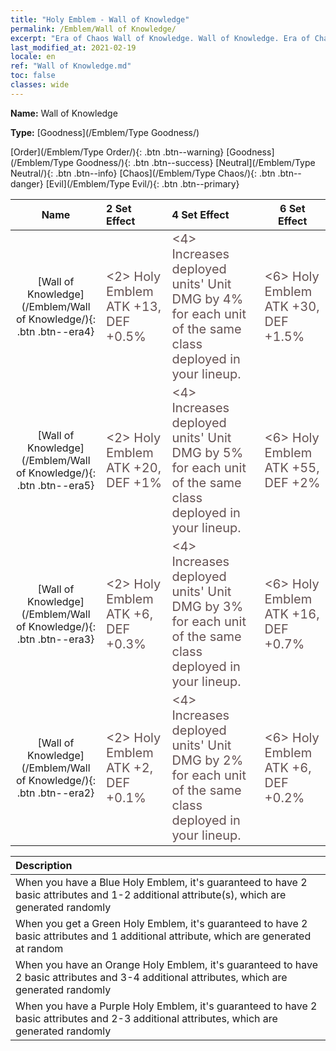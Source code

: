 ```yaml
---
title: "Holy Emblem - Wall of Knowledge"
permalink: /Emblem/Wall of Knowledge/
excerpt: "Era of Chaos Wall of Knowledge. Wall of Knowledge. Era of Chaos Holy Emblem Wall of Knowledge. Era of Chaos Goodness Wall of Knowledge"
last_modified_at: 2021-02-19
locale: en
ref: "Wall of Knowledge.md"
toc: false
classes: wide
---
```


 **Name:** Wall of Knowledge

 **Type:** [Goodness](/Emblem/Type Goodness/)

  [Order](/Emblem/Type Order/){: .btn .btn--warning}   [Goodness](/Emblem/Type Goodness/){: .btn .btn--success}   [Neutral](/Emblem/Type Neutral/){: .btn .btn--info}   [Chaos](/Emblem/Type Chaos/){: .btn .btn--danger}   [Evil](/Emblem/Type Evil/){: .btn .btn--primary} 

  |         Name            |    2 Set Effect    |   4 Set Effect   | 6 Set Effect   | 
  |:-----------------------:|:-------------------|:-----------------|----------------| 
  | [Wall of Knowledge](/Emblem/Wall of Knowledge/){: .btn .btn--era4} | <span style="color: #645252;font-size:20px">&lt;2&gt; Holy Emblem ATK +13, DEF +0.5%</span> | <span style="color: #645252;font-size:20px">&lt;4&gt; Increases deployed units' Unit DMG by 4% for each unit of the same class deployed in your lineup.</span> | <span style="color: #645252;font-size:20px">&lt;6&gt; Holy Emblem ATK +30, DEF +1.5%</span> | 
  | [Wall of Knowledge](/Emblem/Wall of Knowledge/){: .btn .btn--era5} | <span style="color: #645252;font-size:20px">&lt;2&gt; Holy Emblem ATK +20, DEF +1%</span> | <span style="color: #645252;font-size:20px">&lt;4&gt; Increases deployed units' Unit DMG by 5% for each unit of the same class deployed in your lineup.</span> | <span style="color: #645252;font-size:20px">&lt;6&gt; Holy Emblem ATK +55, DEF +2%</span> | 
  | [Wall of Knowledge](/Emblem/Wall of Knowledge/){: .btn .btn--era3} | <span style="color: #645252;font-size:20px">&lt;2&gt; Holy Emblem ATK +6, DEF +0.3%</span> | <span style="color: #645252;font-size:20px">&lt;4&gt; Increases deployed units' Unit DMG by 3% for each unit of the same class deployed in your lineup.</span> | <span style="color: #645252;font-size:20px">&lt;6&gt; Holy Emblem ATK +16, DEF +0.7%</span> | 
  | [Wall of Knowledge](/Emblem/Wall of Knowledge/){: .btn .btn--era2} | <span style="color: #645252;font-size:20px">&lt;2&gt; Holy Emblem ATK +2, DEF +0.1%</span> | <span style="color: #645252;font-size:20px">&lt;4&gt; Increases deployed units' Unit DMG by 2% for each unit of the same class deployed in your lineup.</span> | <span style="color: #645252;font-size:20px">&lt;6&gt; Holy Emblem ATK +6, DEF +0.2%</span> | 

  |         Description            | 
  |:-------------------------------|
  | When you have a Blue Holy Emblem, it's guaranteed to have 2 basic attributes and 1-2 additional attribute(s), which are generated randomly |
  | When you get a Green Holy Emblem, it's guaranteed to have 2 basic attributes and 1 additional attribute, which are generated at random |
  | When you have an Orange Holy Emblem, it's guaranteed to have 2 basic attributes and 3-4 additional attributes, which are generated randomly |
  | When you have a Purple Holy Emblem, it's guaranteed to have 2 basic attributes and 2-3 additional attributes, which are generated randomly |
